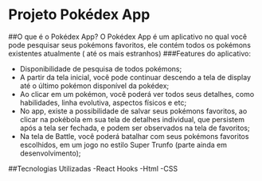 # Projeto Pokédex App

##O que é o Pokédex App?
O Pokédex App é um aplicativo no qual você pode pesquisar seus pokémons favoritos, ele contém todos os pokémons existentes atualmente ( até os mais estranhos)
###Features do aplicativo:
- Disponibilidade de pesquisa de todos pokémons;
- A partir da tela inicial, você pode continuar descendo a tela de display até o último pokémon disponível da pokédex;
- Ao clicar em um pokémon, você poderá ver todos seus detalhes, como habilidades, linha evolutiva, aspectos físicos e etc;
- No app, existe a possibilidade de salvar seus pokémons favoritos, ao clicar na pokébola em sua tela de detalhes individual, que persistem após a tela ser fechada, e podem ser observados na tela de favoritos;
- Na tela de Battle, você poderá batalhar com seus pokémons favoritos escolhidos, em um jogo no estilo Super Trunfo (parte ainda em desenvolvimento);

##Tecnologias Utilizadas
-React Hooks
-Html
-CSS
